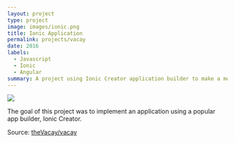 ```yaml
---
layout: project
type: project
image: images/ionic.png
title: Ionic Application
permalink: projects/vacay
date: 2016
labels:
  - Javascript
  - Ionic
  - Angular
summary: A project using Ionic Creator application builder to make a mobile friendly application for the web.
---
```


<img class="ui medium right floated rounded image" src="russellomo.github.io/images/ionicsh.png">

The goal of this project was to implement an application using a popular app builder, Ionic Creator. 

 
Source: <a href="https://github.com/theVacay/vacay"><i class="large github icon"></i>theVacay/vacay</a>
